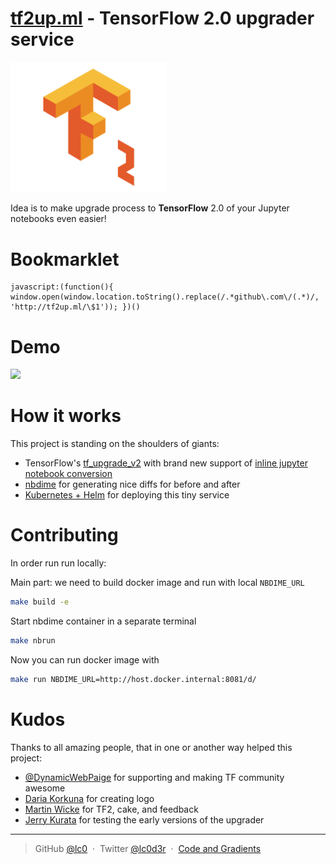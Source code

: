[tf2up.ml](http://tf2up.ml) - TensorFlow 2.0 upgrader service
===
<a href="http://tf2up.ml"><img src="./src/static/images/tf2.png" width="250"></a>

Idea is to make upgrade process to <strong>TensorFlow</strong> 2.0 of your Jupyter notebooks even easier!<br>

Bookmarklet
===
```
javascript:(function(){ window.open(window.location.toString().replace(/.*github\.com\/(.*)/, 'http://tf2up.ml/\$1')); })()
```

Demo
===
![](http://g.recordit.co/pb20z8rkY0.gif)

How it works
===
This project is standing on the shoulders of giants:
- TensorFlow's [tf_upgrade_v2](https://github.com/tensorflow/tensorflow/tree/master/tensorflow/tools/compatibility) with brand new support of [inline jupyter notebook conversion](https://github.com/tensorflow/tensorflow/pull/25680)
- [nbdime](https://github.com/jupyter/nbdime) for generating nice diffs for before and after
- [Kubernetes + Helm](https://kubernetes.io/) for deploying this tiny service


Contributing
===
In order run run locally:

Main part: we need to build docker image and run with local `NBDIME_URL`
```sh
make build -e
```
Start nbdime container in a separate terminal
```sh
make nbrun
```
Now you can run docker image with
```sh
make run NBDIME_URL=http://host.docker.internal:8081/d/
```


Kudos
===
Thanks to all amazing people, that in one or another way helped this project:
- [@DynamicWebPaige](https://twitter.com/DynamicWebPaige) for supporting and making TF community awesome
- [Daria Korkuna](https://www.dariakorkuna.com/) for creating logo
- [Martin Wicke](https://twitter.com/martin_wicke) for TF2, cake, and feedback
- [Jerry Kurata](https://twitter.com/jerrykur) for testing the early versions of the upgrader</li>


---
> GitHub [@lc0](https://github.com/lc0) &nbsp;&middot;&nbsp;
> Twitter [@lc0d3r](https://twitter.com/lc0d3r) &nbsp;&middot;&nbsp;
> [Code and Gradients](https://codeand.gradients.ml/)
